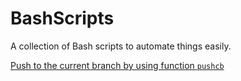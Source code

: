# BashScripts
A collection of Bash scripts to automate things easily.

[Push to the current branch by using function `pushcb`](./push2cbranch.sh)
